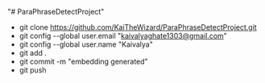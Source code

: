 "# ParaPhraseDetectProject" 

- git clone https://github.com/KaiTheWizard/ParaPhraseDetectProject.git
- git config --global user.email "kaivalyaghate1303@gmail.com"
- git config --global user.name "Kaivalya"
- git add .
- git commit -m "embedding generated"
- git push
